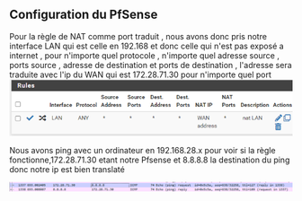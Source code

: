 ## Configuration du PfSense


Pour la règle de NAT comme port traduit , nous avons donc pris notre interface LAN qui est celle en 192.168 et donc celle qui n'est pas exposé a internet , pour n'importe quel protocole , n'importe quel adresse source , ports source , adresse de destination et ports de destination , l'adresse sera traduite avec l'ip du WAN qui est 172.28.71.30 pour n'importe quel port
![RegleNAT](./img//PFS/reglenat.png)

Nous avons ping avec un ordinateur en 192.168.28.x pour voir si la règle fonctionne,172.28.71.30 etant notre Pfsense et 8.8.8.8 la destination du ping donc notre ip est bien translaté

![WireShark](./img/PFS/withnat.png)
